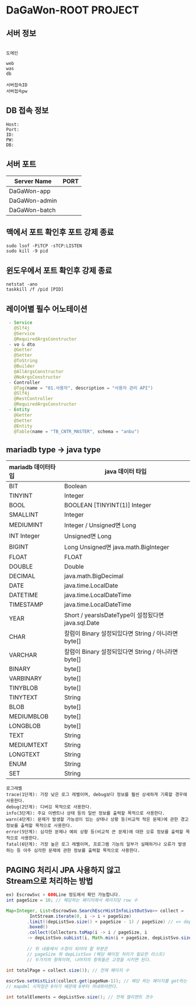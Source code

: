 # DaGaWon-ROOT PROJECT
## 서버 정보
```Text

도메인

web
was
db

서버접속ID
서버접속pw
```

## DB 접속 정보

```Text
Host: 
Port: 
ID: 
PW: 
DB: 
```

## 서버 포트

| Server Name | PORT |
|-------------|------|
| DaGaWon-app    |  |
| DaGaWon-admin  |  |
| DaGaWon-batch  |  |

## 맥에서 포트 확인후 포트 강제 종료

```shell
sudo lsof -PiTCP -sTCP:LISTEN  
sudo kill -9 pid
```

## 윈도우에서 포트 확인후 강제 종료

```shell
netstat -ano 
taskkill /f /pid [PID]
```

## 레이어별 필수 어노테이션

```Java
 - Service   
   @Slf4j  
   @Service  
   @RequiredArgsConstructor  
 - vo & dto  
   @Getter
   @Setter  
   @ToString  
   @Builder  
   @AllArgsConstructor  
   @NoArgsConstructor  
 - Controller  
   @Tag(name = "01.사용자", description = "사용자 관리 API")  
   @Slf4j  
   @RestController  
   @RequiredArgsConstructor  
 - Entity  
   @Getter  
   @Setter  
   @Entity  
   @Table(name = "TB_CNTR_MASTER", schema = "anbu")  
```

## mariadb type -> java type

| mariadb 데이터타입 | 	java 데이터 타입                                 |
|:--------------|----------------------------------------------|
| BIT	          | Boolean                                      |
| TINYINT	      | Integer                                      |
| BOOL          | BOOLEAN [TINYINT(1)]	Integer                 |
| SMALLINT	     | Integer                                      |
| MEDIUMINT	    | Integer  / Unsigned면 Long                    |
| INT	Integer   | Unsigned면 Long                               |
| BIGINT	       | Long  Unsigned면 java.math.BigInteger         |
| FLOAT	        | FLOAT                                        |
| DOUBLE	       | Double                                       |
| DECIMAL	      | java.math.BigDecimal                         |
| DATE	         | java.time.LocalDate                          |
| DATETIME	     | java.time.LocalDateTime                      |
| TIMESTAMP	    | java.time.LocalDateTime                      |
| YEAR	         | Short / yearslsDateType이 설정됬다면 java.sql.Date |
| CHAR	         | 칼럼이 Binary 설정되있다면 String / 아니라면 byte[]       |
| VARCHAR	      | 칼럼이 Binary 설정되있다면 String / 아니라면 byte[]       |
| BINARY	       | byte[]                                       |
| VARBINARY	    | byte[]                                       |
| TINYBLOB	     | byte[]                                       |
| TINYTEXT	     | String                                       |
| BLOB	         | byte[]                                       |
| MEDIUMBLOB	   | byte[]                                       |
| LONGBLOB	     | byte[]                                       |
| TEXT	         | String                                       |
| MEDIUMTEXT	   | String                                       |
| LONGTEXT	     | String                                       |
| ENUM	         | String                                       |
| SET	          | String                                       |


```Text
로그레벨
trace(1단계): 가장 낮은 로그 레벨이며, debug보다 정보를 훨씬 상세하게 기록할 경우에 사용한다.
debug(2단계): 디버깅 목적으로 사용한다.
info(3단계): 주요 이벤트나 상태 등의 일반 정보를 출력할 목적으로 사용한다.
warn(4단계): 문제가 발생할 가능성이 있는 상태나 상황 등(비교적 작은 문제)에 관한 경고 정보를 출력할 목적으로 사용한다.
error(5단계): 심각한 문제나 예외 상황 등(비교적 큰 문제)에 대한 오류 정보를 출력할 목적으로 사용한다.
fatal(6단계): 가장 높은 로그 레벨이며, 프로그램 기능의 일부가 실패하거나 오류가 발생하는 등 아주 심각한 문제에 관한 정보를 출력할 목적으로 사용한다.
```

## PAGING 처리시 JPA 사용하지 않고 </br> Stream으로 처리하는 방법

```Java
ex) EscrowSvc > 600Line 정도에서 확인 가능합니다.
int pageSize = 10; // 해당하는 페이지에서 페이지당 row 수

Map<Integer, List<EscrowSvo.SearchEscrHistInfoListOutSvo>> collect = 
         IntStream.iterate(0, i -> i + pageSize)
        .limit((depListSvo.size() + pageSize - 1) / pageSize) // => depListSvo 해당하는 페이징 처리를 할 리스트 
        .boxed()
        .collect(Collectors.toMap(i -> i / pageSize, i 
        -> depListSvo.subList(i, Math.min(i + pageSize, depListSvo.size())))); // => depListSvo 해당하는 페이징 처리를 할 리스트
        
        // 위 내용에서 수정이 되어야 할 부분은
        // pageSize 와 depListSvo (해당 페이징 처리가 필요한 리스트)
        // 두가지의 항목이며, 나머지의 항목들은 고정을 시키면 된다.
        
int totalPage = collect.size()); // 전체 페이지 수

escrSvo.setHistList(collect.get(pageNum-1)); // 해당 하는 페이지를 get하는 방법
// mapdml 시작점은 0이기 때문에 0부터 꺼내와야한다.

int totalElements = depListSvo.size(); // 전체 엘리멘트 갯수
```
